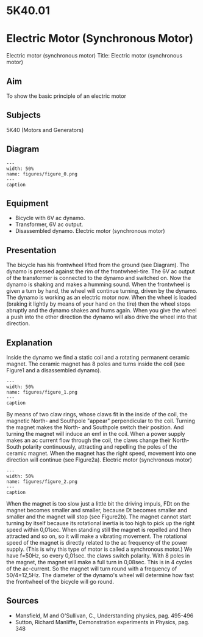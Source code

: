 # 5K40.01 
  # Electric Motor (Synchronous Motor) 
 Electric motor (synchronous motor) Title: Electric motor (synchronous motor)    
  
## Aim   
 To show the basic principle of an electric motor    
  
## Subjects   
 5K40 (Motors and Generators)   
  
## Diagram   
   
```{figure} figures/figure_0.png  
---  
width: 50%  
name: figures/figure_0.png  
---  
caption  
``` 
      
  
## Equipment   
 
 *  Bicycle with 6V ac dynamo. 
 *  Transformer, 6V ac output. 
 *  Disassembled dynamo. Electric motor (synchronous motor)
    
  
## Presentation   
 The bicycle has his frontwheel lifted from the ground (see Diagram). The dynamo is pressed against the rim of the frontwheel-tire. The 6V ac output of the transformer is connected to the dynamo and switched on. Now the dynamo is shaking and makes a humming sound. When the frontwheel is given a turn by hand, the wheel will continue turning, driven by the dynamo. The dynamo is working as an electric motor now. When the wheel is loaded (braking it lightly by means of your hand on the tire) then the wheel stops abruptly and the dynamo shakes and hums again. When you give the wheel a push into the other direction the dynamo will also drive the wheel into that direction.    
  
## Explanation   
 Inside the dynamo we find a static coil and a rotating permanent ceramic magnet. The ceramic magnet has 8 poles and turns inside the coil (see Figure1 and a disassembled dynamo).      
```{figure} figures/figure_1.png  
---  
width: 50%  
name: figures/figure_1.png  
---  
caption  
``` 
 By means of two claw rings, whose claws fit in the inside of the coil, the magnetic North- and Southpole "appear" perpendicular to the coil. Turning the magnet makes the North- and Southpole switch their position. And turning the magnet will induce an emf in the coil. When a power supply makes an ac current flow through the coil, the claws change their North-South polarity continuously, attracting and repelling the poles of the ceramic magnet. When the magnet has the right speed, movement into one direction will continue (see Figure2a).   Electric motor (synchronous motor)   
```{figure} figures/figure_2.png  
---  
width: 50%  
name: figures/figure_2.png  
---  
caption  
``` 
 When the magnet is too slow just a little bit the driving impuls, FDt on the magnet becomes smaller and smaller, because Dt becomes smaller and smaller and the magnet will stop (see Figure2b). The magnet cannot start turning by itself because its rotational inertia is too high to pick up the right speed within 0,01sec. When standing still the magnet is repelled and then attracted and so on, so it will make a vibrating movement. The rotational speed of the magnet is directly related to the ac frequency of the power supply. (This is why this type of motor is called a synchronous motor.) We have f=50Hz, so every 0,01sec. the claws switch polarity. With 8 poles in the magnet, the magnet will make a full turn in 0,08sec. This is in 4 cycles of the ac-current. So the magnet will turn round with a frequency of 50/4=12,5Hz. The diameter of the dynamo's wheel will determine how fast the frontwheel of the bicycle will go round.    
  
## Sources   
 
 *  Mansfield, M and O'Sullivan, C., Understanding physics, pag. 495-496 
 *  Sutton, Richard Manliffe, Demonstration experiments in Physics, pag. 348
  